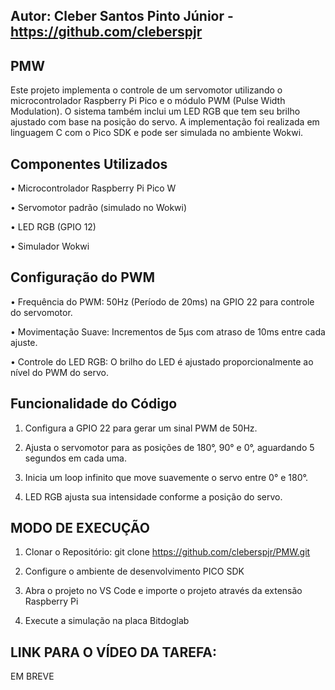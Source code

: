 ## Autor: Cleber Santos Pinto Júnior - https://github.com/cleberspjr

## PMW
Este projeto implementa o controle de um servomotor utilizando o microcontrolador Raspberry Pi Pico e o módulo PWM (Pulse Width Modulation).
O sistema também inclui um LED RGB que tem seu brilho ajustado com base na posição do servo. 
A implementação foi realizada em linguagem C com o Pico SDK e pode ser simulada no ambiente Wokwi.

## Componentes Utilizados

• Microcontrolador Raspberry Pi Pico W

• Servomotor padrão (simulado no Wokwi)

• LED RGB (GPIO 12)

• Simulador Wokwi

## Configuração do PWM

• Frequência do PWM: 50Hz (Período de 20ms) na GPIO 22 para controle do servomotor.

• Movimentação Suave: Incrementos de 5µs com atraso de 10ms entre cada ajuste.

• Controle do LED RGB: O brilho do LED é ajustado proporcionalmente ao nível do PWM do servo.


## Funcionalidade do Código

1. Configura a GPIO 22 para gerar um sinal PWM de 50Hz.

2. Ajusta o servomotor para as posições de 180°, 90° e 0°, aguardando 5 segundos em cada uma.

3. Inicia um loop infinito que move suavemente o servo entre 0° e 180°.

4. LED RGB ajusta sua intensidade conforme a posição do servo.

## MODO DE EXECUÇÃO

1. Clonar o Repositório: git clone https://github.com/cleberspjr/PMW.git

2. Configure o ambiente de desenvolvimento PICO SDK

3. Abra o projeto no VS Code e importe o projeto através da extensão Raspberry Pi 

4. Execute a simulação na placa Bitdoglab


## LINK PARA O VÍDEO DA TAREFA: 

EM BREVE
